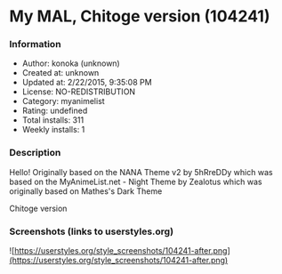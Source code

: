 # My MAL, Chitoge version (104241)

### Information
- Author: konoka (unknown)
- Created at: unknown
- Updated at: 2/22/2015, 9:35:08 PM
- License: NO-REDISTRIBUTION
- Category: myanimelist
- Rating: undefined
- Total installs: 311
- Weekly installs: 1


### Description
Hello! Originally based on the NANA Theme v2 by 5hRreDDy which was based on the MyAnimeList.net - Night Theme by Zealotus which was originally based on Mathes's Dark Theme

Chitoge version


### Screenshots (links to userstyles.org)
![https://userstyles.org/style_screenshots/104241-after.png](https://userstyles.org/style_screenshots/104241-after.png)


